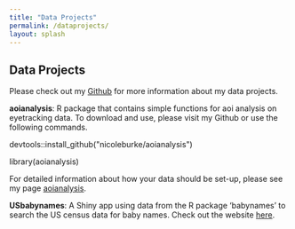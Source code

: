 ```yaml
---
title: "Data Projects"
permalink: /dataprojects/
layout: splash
---
```

## Data Projects 

Please check out my [Github](https://github.com/nicoleburke) for more information about my data projects. 

**aoianalysis**: R package that contains simple functions for aoi analysis on eyetracking data. To download and use, please visit my Github or use the following commands. 

devtools::install_github("nicoleburke/aoianalysis")

library(aoianalysis)

For detailed information about how your data should be set-up, please see my page [aoianalysis](https://nicoleburke.github.io/aoianalysis/). 



**USbabynames**: A Shiny app using data from the R package ‘babynames’ to search the US census data for baby names. Check out the website [here](https://nicoleburke.shinyapps.io/USbabynames-website/).






